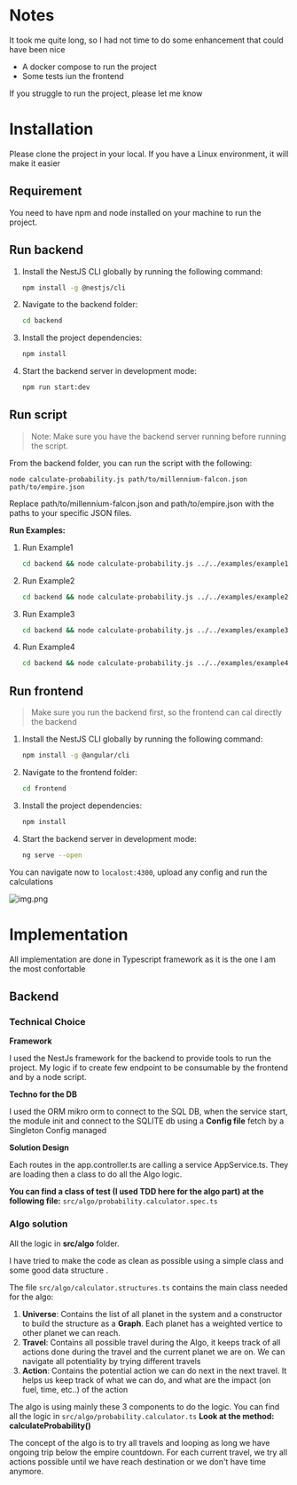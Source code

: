 # Notes

It took me quite long, so I had not time to do some enhancement that could have been nice
- A docker compose to run the project
- Some tests iun the frontend

If you struggle to run the project, please let me know

# Installation

Please clone the project in your local. If you have a Linux environment, it will make it easier

## Requirement

You need to have npm and node installed on your machine to run the project.

## Run backend

1. Install the NestJS CLI globally by running the following command:

   ```bash
   npm install -g @nestjs/cli

2. Navigate to the backend folder:
    
    ```bash
    cd backend

3. Install the project dependencies:
    
    ```bash
    npm install


4. Start the backend server in development mode:
    ```bash
    npm run start:dev

## Run script

> Note: Make sure you have the backend server running before running the script.

From the backend folder, you can run the script with the following:

```
node calculate-probability.js path/to/millennium-falcon.json path/to/empire.json
```

Replace path/to/millennium-falcon.json and path/to/empire.json with the paths to your specific JSON files.

**Run Examples:**

1. Run Example1
    ```bash
   cd backend && node calculate-probability.js ../../examples/example1/millennium-falcon.json ../../examples/example1/empire.json

2. Run Example2
    ```bash
   cd backend && node calculate-probability.js ../../examples/example2/millennium-falcon.json ../../examples/example2/empire.json

3. Run Example3
    ```bash
   cd backend && node calculate-probability.js ../../examples/example3/millennium-falcon.json ../../examples/example3/empire.json

4. Run Example4
    ```bash
   cd backend && node calculate-probability.js ../../examples/example4/millennium-falcon.json ../../examples/example4/empire.json

## Run frontend

> Make sure you run the backend first, so the frontend can cal directly the backend

1. Install the NestJS CLI globally by running the following command:

   ```bash
   npm install -g @angular/cli

2. Navigate to the frontend folder:

    ```bash
    cd frontend

3. Install the project dependencies:

    ```bash
    npm install


4. Start the backend server in development mode:
    ```bash
    ng serve --open

You can navigate now to `localost:4300`, upload any config and run the calculations

![img.png](img.png)

# Implementation

All implementation are done in Typescript framework as it is the one I am the most confortable

## Backend

### Technical Choice

**Framework**

I used the NestJs framework for the backend to provide tools to run the project. 
My logic if to create few endpoint to be consumable by the frontend and by a node script.

**Techno for the DB**

I used the ORM mikro orm to connect to the SQL DB, when the service start, the module init and connect to the SQLITE db using a **Config file** fetch by a 
Singleton Config managed

**Solution Design**

Each routes in the app.controller.ts are calling a service AppService.ts. They are loading then a class to do all the Algo logic.

**You can find a class of test (I used TDD here for the algo part) at the following file:** `src/algo/probability.calculator.spec.ts`

### Algo solution

All the logic in **src/algo** folder.

I have tried to make the code as clean as possible using a simple class and some good data structure .

The file `src/algo/calculator.structures.ts` contains the main class needed for the algo:
1. **Universe**: Contains the list of all planet in the system and a constructor to build the structure as a **Graph**. Each planet has a weighted vertice 
   to other planet we can reach.
2. **Travel**: Contains all possible travel during the Algo, it keeps track of all actions done during the travel and the current planet we are on. We can 
   navigate all potentiality by trying different travels
3. **Action**: Contains the potential action we can do next in the next travel. It helps us keep track of what we can do, and what are the impact (on 
   fuel, time, etc..) of the action

The algo is using mainly these 3 components to do the logic. You can find all the logic in `src/algo/probability.calculator.ts`
**Look at the method: calculateProbability()**

The concept of the algo is to try all travels and looping as long we have ongoing trip below the empire countdown. For each current travel, we try all 
actions possible until we have reach destination or we don't have time anymore.



